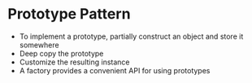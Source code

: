# Prototype Pattern
- To implement a prototype, partially construct an object and store it somewhere
- Deep copy the prototype
- Customize the resulting instance
- A factory provides a convenient API for using prototypes

